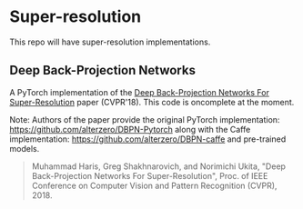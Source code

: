 # Super-resolution

This repo will have super-resolution implementations.

## Deep Back-Projection Networks

A PyTorch implementation of the [Deep Back-Projection Networks For Super-Resolution](https://www.toyota-ti.ac.jp/Lab/Denshi/iim/members/muhammad.haris/projects/DBPN.html) paper (CVPR'18). This code is oncomplete at the moment.


Note: Authors of the paper provide the original PyTorch implementation: https://github.com/alterzero/DBPN-Pytorch
along with the Caffe implementation: https://github.com/alterzero/DBPN-caffe and pre-trained models.

> Muhammad Haris, Greg Shakhnarovich, and Norimichi Ukita, "Deep Back-Projection Networks For Super-Resolution", Proc. of IEEE Conference on Computer Vision and Pattern Recognition (CVPR), 2018.